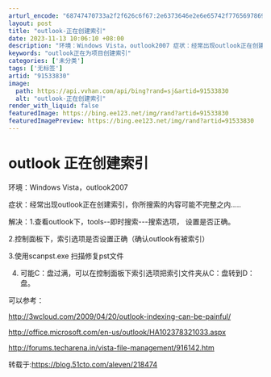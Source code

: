 ```yaml
---
arturl_encode: "68747470733a2f2f626c6f67:2e6373646e2e6e65742f77656978696e5f3334313737303634:2f61727469636c652f64657461696c732f3931353333383330"
layout: post
title: "outlook-正在创建索引"
date: 2023-11-13 10:06:10 +08:00
description: "环境：Windows Vista，outlook2007 症状：经常出现outlook正在创建索引，"
keywords: "outlook正在为项目创建索引"
categories: ['未分类']
tags: ['无标签']
artid: "91533830"
image:
  path: https://api.vvhan.com/api/bing?rand=sj&artid=91533830
  alt: "outlook-正在创建索引"
render_with_liquid: false
featuredImage: https://bing.ee123.net/img/rand?artid=91533830
featuredImagePreview: https://bing.ee123.net/img/rand?artid=91533830
---
```


# outlook 正在创建索引

环境：Windows Vista，outlook2007

症状：经常出现outlook正在创建索引，你所搜索的内容可能不完整之内.....

解决：1.查看outlook下，tools--即时搜索---搜索选项， 设置是否正确。

2.控制面板下，索引选项是否设置正确（确认outlook有被索引）

3.使用scanpst.exe 扫描修复pst文件

4. 可能C：盘过满，可以在控制面板下索引选项把索引文件夹从C：盘转到D：盘。

可以参考：

<http://3wcloud.com/2009/04/20/outlook-indexing-can-be-painful/>

<http://office.microsoft.com/en-us/outlook/HA102378321033.aspx>

<http://forums.techarena.in/vista-file-management/916142.htm>

转载于:https://blog.51cto.com/aleven/218474
